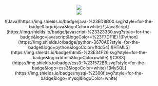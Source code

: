 <div align="center">

  ![](https://github-readme-stats.vercel.app/api?username=ThiagoEvan&theme=dark&hide_border=false&include_all_commits=false&count_private=false) <br/>
  ![](https://github-readme-stats.vercel.app/api/top-langs/?username=ThiagoEvan&theme=dark&hide_border=false&include_all_commits=false&count_private=false&layout=compact)

  <div border-radius=5>  
    ![Java](https://img.shields.io/badge/java-%23ED8B00.svg?style=for-the-badge&logo=java&logoColor=white) 
    ![JavaScript](https://img.shields.io/badge/javascript-%23323330.svg?style=for-the-badge&logo=javascript&logoColor=%23F7DF1E) 
    ![Python](https://img.shields.io/badge/python-3670A0?style=for-the-badge&logo=python&logoColor=ffdd54)
    ![HTML5](https://img.shields.io/badge/html5-%23E34F26.svg?style=for-the-badge&logo=html5&logoColor=white)
    ![CSS3](https://img.shields.io/badge/css3-%231572B6.svg?style=for-the-badge&logo=css3&logoColor=white)
    ![MySQL](https://img.shields.io/badge/mysql-%2300f.svg?style=for-the-badge&logo=mysql&logoColor=white)
  <div/>
<div/>

